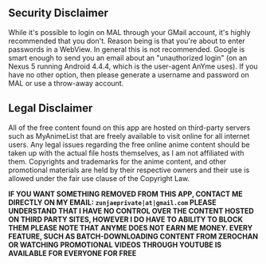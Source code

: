## Security Disclaimer

While it's possible to login on MAL through your GMail account, it's highly recommended that you don't. Reason being is that you're about to enter passwords in a WebView. In general this is not recommended. Google is smart enough to send you an email about an "unauthorized login" (on an Nexus 5 running Android 4.4.4, which is the user-agent AnYme uses). If you have no other option, then please generate a username and password on MAL or use a throw-away account.

## Legal Disclaimer

All of the free content found on this app are hosted on third-party servers such as MyAnimeList that are freely available to visit online for all internet users. Any legal issues regarding the free online anime content should be taken up with the actual file hosts themselves, as I am not affiliated with them. Copyrights and trademarks for the anime content, and other promotional materials are held by their respective owners and their use is allowed under the fair use clause of the Copyright Law.

**IF YOU WANT SOMETHING REMOVED FROM THIS APP, CONTACT ME DIRECTLY ON MY EMAIL: `zunjaeprivate|at|gmail.com`
PLEASE UNDERSTAND THAT I HAVE NO CONTROL OVER THE CONTENT HOSTED ON THIRD PARTY SITES, HOWEVER I DO HAVE TO ABILITY TO BLOCK THEM
PLEASE NOTE THAT ANYME DOES NOT EARN ME MONEY. EVERY FEATURE, SUCH AS BATCH-DOWNLOADING CONTENT FROM ZEROCHAN OR WATCHING PROMOTIONAL VIDEOS THROUGH YOUTUBE IS AVAILABLE FOR EVERYONE FOR FREE**
